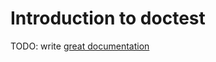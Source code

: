 # Introduction to doctest

TODO: write [great documentation](http://jacobian.org/writing/what-to-write/)
